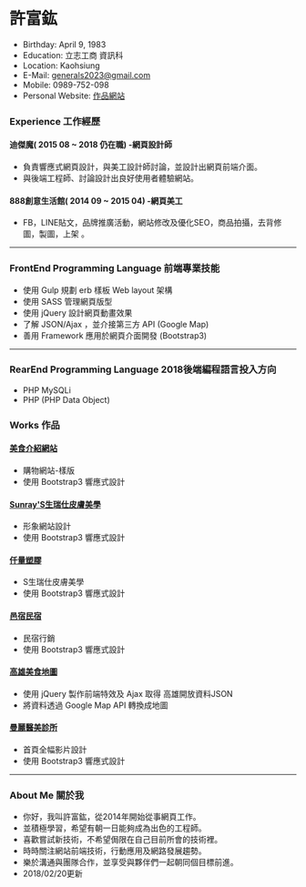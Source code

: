 # 許富鈜
- Birthday: April 9, 1983
- Education: 立志工商 資訊科
- Location: Kaohsiung
- E-Mail: generals2023@gmail.com
- Mobile: 0989-752-098
- Personal Website: <a href="http://generals.clouds.twgogo.org/wj1_1/" target="_blank">作品網站</a>
### Experience 工作經歷

#### 迪傑魔( 2015 08 ~ 2018 仍在職) -網頁設計師
- 負責響應式網頁設計，與美工設計師討論，並設計出網頁前端介面。
- 與後端工程師、討論設計出良好使用者體驗網站。

#### 888創意生活館( 2014 09 ~ 2015 04) -網頁美工
- FB，LINE貼文，品牌推廣活動，網站修改及優化SEO，商品拍攝，去背修圖，製圖，上架 。
-----------------------------------
### FrontEnd Programming Language 前端專業技能
- 使用 Gulp 規劃 erb 樣板 Web layout 架構
- 使用 SASS 管理網頁版型
- 使用 jQuery 設計網頁動畫效果
- 了解 JSON/Ajax ，並介接第三方 API (Google Map)
- 善用 Framework 應用於網頁介面開發 (Bootstrap3)

 -----------------------------------
### RearEnd Programming Language 2018後端編程語言投入方向
 - PHP MySQLi
 - PHP (PHP Data Object)

### Works 作品

#### <a href="http://generals.web.youp.ga/food" target="_blank">美食介紹網站</a>
 - 購物網站-樣版
 - 使用 Bootstrap3 響應式設計

#### <a href="http://generals.web.youp.ga/sunrays" target="_blank">Sunray'S生瑞仕皮膚美學</a>
 - 形象網站設計
 - 使用 Bootstrap3 響應式設計
 #### <a href="http://generals.web.youp.ga/qlan2" target="_blank">仟量塑膠</a>
 - S生瑞仕皮膚美學
 - 使用 Bootstrap3 響應式設計
#### <a href="http://generals.web.youp.ga/xshtec" target="_blank">邑宿民宿</a>
 - 民宿行銷
 - 使用 Bootstrap3 響應式設計

#### <a href="http://generals.web.youp.ga/google-api/google_map/" target="_blank">高雄美食地圖</a>
 - 使用 jQuery 製作前端特效及 Ajax 取得 高雄開放資料JSON
 - 將資料透過 Google Map API 轉換成地圖


#### <a href="http://generals.web.youp.ga/manliraya/" target="_blank">曼麗醫美診所</a>
 - 首頁全幅影片設計
 - 使用 Bootstrap3 響應式設計
<hr>

### About Me 關於我
 - 你好，我叫許富鈜，從2014年開始從事網頁工作。
 - 並積極學習，希望有朝一日能夠成為出色的工程師。
 - 喜歡嘗試新技術，不希望侷限在自己目前所會的技術裡。
 - 時時關注網站前端技術，行動應用及網路發展趨勢。
 - 樂於溝通與團隊合作，並享受與夥伴們一起朝同個目標前進。
 - 2018/02/20更新
